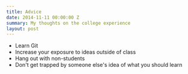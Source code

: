 ```yaml
---
title: Advice
date: 2014-11-11 00:00:00 Z
summary: My thoughts on the college experience
layout: post
---
```


- Learn Git
- Increase your exposure to ideas outside of class
- Hang out with non-students
- Don't get trapped by someone else's idea of what you should learn